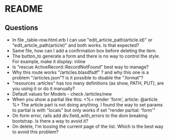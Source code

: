 # README

## Questions

- In file \_table-row.html.erb I can use "edit_article_path(article.id)" or "edit_article_path(article)" and both works. Is that expected?
- Same file, how can I add a confirmation box before deleting the item.
- The button_to generate a form and there is no way to control the style. For example, make it display: inline
- Is "rescue ActiveRecord::RecordNotFound" best way to manage?
- Why this route works "/articles.blasdfsdf" ? and why this one is a problem "/articles.json"? is it possible to disable the ".format"?
- "resources :articles" has too many definitions (as show, PATH, PUT), are you using it or do it manually?
- Default values for Models - check /articles/new
- When you show a partial like this: 
<%= render 'form', article: @article %>
The article part is not doing anything. I found the way to set params to partial is with "locals" but only works if set "render partial: 'form'"
- On form error, rails add div.field_with_errors to the dom breaking bootstrap. Is there a way to avoid it?
- On delete, I'm loosing the current page of the list. Which is the best way to avoid this problem?
